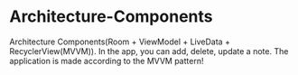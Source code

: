 # Architecture-Components
Architecture Components(Room + ViewModel + LiveData + RecyclerView(MVVM)). In the app, you can add, delete, update a note. The application is made according to the MVVM pattern!
